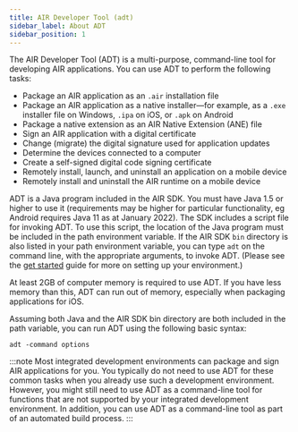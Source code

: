 ```yaml
---
title: AIR Developer Tool (adt)
sidebar_label: About ADT
sidebar_position: 1
---
```


The AIR Developer Tool (ADT) is a multi-purpose, command-line tool for developing AIR applications. You can use ADT to perform the following tasks:

- Package an AIR application as an `.air` installation file
- Package an AIR application as a native installer—for example, as a `.exe` installer file on Windows, `.ipa` on iOS, or `.apk` on Android
- Package a native extension as an AIR Native Extension (ANE) file
- Sign an AIR application with a digital certificate
- Change (migrate) the digital signature used for application updates
- Determine the devices connected to a computer
- Create a self-signed digital code signing certificate
- Remotely install, launch, and uninstall an application on a mobile device
- Remotely install and uninstall the AIR runtime on a mobile device

ADT is a Java program included in the AIR SDK. You must have Java 1.5 or higher to use it (requirements may be higher for particular functionality, eg Android requires Java 11 as at January 2022). The SDK includes a script file for invoking ADT. To use this script, the location of the Java program must be included in the path environment variable. If the AIR SDK `bin` directory is also listed in your path environment variable, you can type `adt` on the command line, with the appropriate arguments, to invoke ADT. (Please see the [get started](/docs/basics/getting-started) guide for more on setting up your environment.)

At least 2GB of computer memory is required to use ADT. If you have less memory than this, ADT can run out of memory, especially when packaging applications for iOS.

Assuming both Java and the AIR SDK bin directory are both included in the path variable, you can run ADT using the following basic syntax:

```
adt -command options 
```


:::note
Most integrated development environments can package and sign AIR applications for you. You typically do not need to use ADT for these common tasks when you already use such a development environment. However, you might still need to use ADT as a command-line tool for functions that are not supported by your integrated development environment. In addition, you can use ADT as a command-line tool as part of an automated build process.
:::
